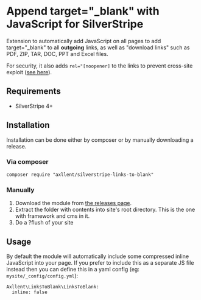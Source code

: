 # Append target="_blank" with JavaScript for SilverStripe

Extension to automatically add JavaScript on all pages to add target="_blank" to all **outgoing** links,
as well as "download links" such as PDF, ZIP, TAR, DOC, PPT and Excel files.

For security, it also adds `rel="[noopener]` to the links to prevent cross-site exploit ([see here](https://mathiasbynens.github.io/rel-noopener/)).

## Requirements

- SilverStripe 4+

## Installation

Installation can be done either by composer or by manually downloading a release.

### Via composer

`composer require "axllent/silverstripe-links-to-blank"`

### Manually

1. Download the module from [the releases page](https://github.com/axllent/silverstripe-links-to-blank/releases).
2. Extract the folder with contents into site's root directory. This is the one with framework and cms in it.
3. Do a ?flush of your site

## Usage

By default the module will automatically include some compressed inline JavaScript into your page.
If you prefer to include this as a separate JS file instead then you can define this in a yaml config
(eg: `mysite/_config/config.yml`):

```
Axllent\LinksToBlank\LinksToBlank:
  inline: false
```
